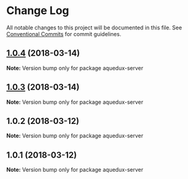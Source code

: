 # Change Log

All notable changes to this project will be documented in this file.
See [Conventional Commits](https://conventionalcommits.org) for commit guidelines.

<a name="1.0.4"></a>
## [1.0.4](https://github.com/winamax/aquedux/compare/v1.0.2...v1.0.4) (2018-03-14)




**Note:** Version bump only for package aquedux-server

<a name="1.0.3"></a>
## [1.0.3](https://github.com/winamax/aquedux/compare/v1.0.2...v1.0.3) (2018-03-14)




**Note:** Version bump only for package aquedux-server

<a name="1.0.2"></a>
## 1.0.2 (2018-03-12)




**Note:** Version bump only for package aquedux-server

<a name="1.0.1"></a>
## 1.0.1 (2018-03-12)




**Note:** Version bump only for package aquedux-server
